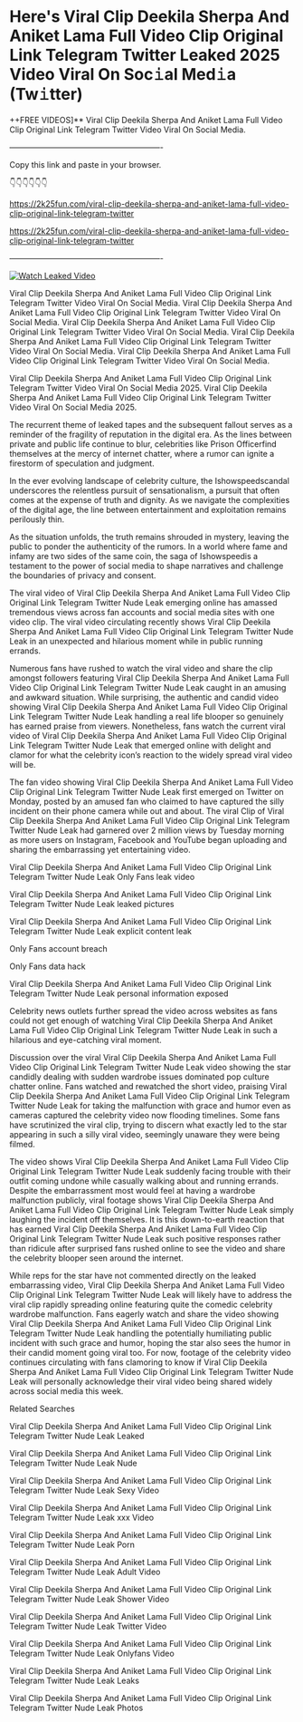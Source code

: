 # Here's Viral Clip Deekila Sherpa And Aniket Lama Full Video Clip Original Link Telegram Twitter Leaked 2025 Video Viral On Soc𝚒al Med𝚒a (Tw𝚒tter)

++FREE VIDEOS]** Viral Clip Deekila Sherpa And Aniket Lama Full Video Clip Original Link Telegram Twitter Video Viral On Social Media.

———————————————————-

Copy this link and paste in your browser.

👇👇👇👇👇👇

https://2k25fun.com/viral-clip-deekila-sherpa-and-aniket-lama-full-video-clip-original-link-telegram-twitter

https://2k25fun.com/viral-clip-deekila-sherpa-and-aniket-lama-full-video-clip-original-link-telegram-twitter

———————————————————-

[![Watch Leaked Video](https://miro.medium.com/v2/resize:fit:828/format:webp/1*cilzJN44JGOrTw9NJCrNHA.gif "Watch Leaked Video")](https://2k25fun.com/viral-clip-deekila-sherpa-and-aniket-lama-full-video-clip-original-link-telegram-twitter)

Viral Clip Deekila Sherpa And Aniket Lama Full Video Clip Original Link Telegram Twitter Video Viral On Social Media. Viral Clip Deekila Sherpa And Aniket Lama Full Video Clip Original Link Telegram Twitter Video Viral On Social Media. Viral Clip Deekila Sherpa And Aniket Lama Full Video Clip Original Link Telegram Twitter Video Viral On Social Media. Viral Clip Deekila Sherpa And Aniket Lama Full Video Clip Original Link Telegram Twitter Video Viral On Social Media. Viral Clip Deekila Sherpa And Aniket Lama Full Video Clip Original Link Telegram Twitter Video Viral On Social Media.

Viral Clip Deekila Sherpa And Aniket Lama Full Video Clip Original Link Telegram Twitter Video Viral On Social Media 2025. Viral Clip Deekila Sherpa And Aniket Lama Full Video Clip Original Link Telegram Twitter Video Viral On Social Media 2025.

The recurrent theme of leaked tapes and the subsequent fallout serves as a reminder of the fragility of reputation in the digital era. As the lines between private and public life continue to blur, celebrities like Prison Officerfind themselves at the mercy of internet chatter, where a rumor can ignite a firestorm of speculation and judgment.

In the ever evolving landscape of celebrity culture, the Ishowspeedscandal underscores the relentless pursuit of sensationalism, a pursuit that often comes at the expense of truth and dignity. As we navigate the complexities of the digital age, the line between entertainment and exploitation remains perilously thin.

As the situation unfolds, the truth remains shrouded in mystery, leaving the public to ponder the authenticity of the rumors. In a world where fame and infamy are two sides of the same coin, the saga of Ishowspeedis a testament to the power of social media to shape narratives and challenge the boundaries of privacy and consent.

The viral video of Viral Clip Deekila Sherpa And Aniket Lama Full Video Clip Original Link Telegram Twitter Nude Leak emerging online has amassed tremendous views across fan accounts and social media sites with one video clip. The viral video circulating recently shows Viral Clip Deekila Sherpa And Aniket Lama Full Video Clip Original Link Telegram Twitter Nude Leak in an unexpected and hilarious moment while in public running errands.

Numerous fans have rushed to watch the viral video and share the clip amongst followers featuring Viral Clip Deekila Sherpa And Aniket Lama Full Video Clip Original Link Telegram Twitter Nude Leak caught in an amusing and awkward situation. While surprising, the authentic and candid video showing Viral Clip Deekila Sherpa And Aniket Lama Full Video Clip Original Link Telegram Twitter Nude Leak handling a real life blooper so genuinely has earned praise from viewers. Nonetheless, fans watch the current viral video of Viral Clip Deekila Sherpa And Aniket Lama Full Video Clip Original Link Telegram Twitter Nude Leak that emerged online with delight and clamor for what the celebrity icon’s reaction to the widely spread viral video will be.

The fan video showing Viral Clip Deekila Sherpa And Aniket Lama Full Video Clip Original Link Telegram Twitter Nude Leak first emerged on Twitter on Monday, posted by an amused fan who claimed to have captured the silly incident on their phone camera while out and about. The viral Clip of Viral Clip Deekila Sherpa And Aniket Lama Full Video Clip Original Link Telegram Twitter Nude Leak had garnered over 2 million views by Tuesday morning as more users on Instagram, Facebook and YouTube began uploading and sharing the embarrassing yet entertaining video.

Viral Clip Deekila Sherpa And Aniket Lama Full Video Clip Original Link Telegram Twitter Nude Leak Only Fans leak video

Viral Clip Deekila Sherpa And Aniket Lama Full Video Clip Original Link Telegram Twitter Nude Leak leaked pictures

Viral Clip Deekila Sherpa And Aniket Lama Full Video Clip Original Link Telegram Twitter Nude Leak explicit content leak

Only Fans account breach

Only Fans data hack

Viral Clip Deekila Sherpa And Aniket Lama Full Video Clip Original Link Telegram Twitter Nude Leak personal information exposed

Celebrity news outlets further spread the video across websites as fans could not get enough of watching Viral Clip Deekila Sherpa And Aniket Lama Full Video Clip Original Link Telegram Twitter Nude Leak in such a hilarious and eye-catching viral moment.

Discussion over the viral Viral Clip Deekila Sherpa And Aniket Lama Full Video Clip Original Link Telegram Twitter Nude Leak video showing the star candidly dealing with sudden wardrobe issues dominated pop culture chatter online. Fans watched and rewatched the short video, praising Viral Clip Deekila Sherpa And Aniket Lama Full Video Clip Original Link Telegram Twitter Nude Leak for taking the malfunction with grace and humor even as cameras captured the celebrity video now flooding timelines. Some fans have scrutinized the viral clip, trying to discern what exactly led to the star appearing in such a silly viral video, seemingly unaware they were being filmed.

The video shows Viral Clip Deekila Sherpa And Aniket Lama Full Video Clip Original Link Telegram Twitter Nude Leak suddenly facing trouble with their outfit coming undone while casually walking about and running errands. Despite the embarrassment most would feel at having a wardrobe malfunction publicly, viral footage shows Viral Clip Deekila Sherpa And Aniket Lama Full Video Clip Original Link Telegram Twitter Nude Leak simply laughing the incident off themselves. It is this down-to-earth reaction that has earned Viral Clip Deekila Sherpa And Aniket Lama Full Video Clip Original Link Telegram Twitter Nude Leak such positive responses rather than ridicule after surprised fans rushed online to see the video and share the celebrity blooper seen around the internet.

While reps for the star have not commented directly on the leaked embarrassing video, Viral Clip Deekila Sherpa And Aniket Lama Full Video Clip Original Link Telegram Twitter Nude Leak will likely have to address the viral clip rapidly spreading online featuring quite the comedic celebrity wardrobe malfunction. Fans eagerly watch and share the video showing Viral Clip Deekila Sherpa And Aniket Lama Full Video Clip Original Link Telegram Twitter Nude Leak handling the potentially humiliating public incident with such grace and humor, hoping the star also sees the humor in their candid moment going viral too. For now, footage of the celebrity video continues circulating with fans clamoring to know if Viral Clip Deekila Sherpa And Aniket Lama Full Video Clip Original Link Telegram Twitter Nude Leak will personally acknowledge their viral video being shared widely across social media this week.

Related Searches

Viral Clip Deekila Sherpa And Aniket Lama Full Video Clip Original Link Telegram Twitter Nude Leak Leaked

Viral Clip Deekila Sherpa And Aniket Lama Full Video Clip Original Link Telegram Twitter Nude Leak Nude

Viral Clip Deekila Sherpa And Aniket Lama Full Video Clip Original Link Telegram Twitter Nude Leak Sexy Video

Viral Clip Deekila Sherpa And Aniket Lama Full Video Clip Original Link Telegram Twitter Nude Leak xxx Video

Viral Clip Deekila Sherpa And Aniket Lama Full Video Clip Original Link Telegram Twitter Nude Leak Porn

Viral Clip Deekila Sherpa And Aniket Lama Full Video Clip Original Link Telegram Twitter Nude Leak Adult Video

Viral Clip Deekila Sherpa And Aniket Lama Full Video Clip Original Link Telegram Twitter Nude Leak Shower Video

Viral Clip Deekila Sherpa And Aniket Lama Full Video Clip Original Link Telegram Twitter Nude Leak Twitter Video

Viral Clip Deekila Sherpa And Aniket Lama Full Video Clip Original Link Telegram Twitter Nude Leak Onlyfans Video

Viral Clip Deekila Sherpa And Aniket Lama Full Video Clip Original Link Telegram Twitter Nude Leak Leaks

Viral Clip Deekila Sherpa And Aniket Lama Full Video Clip Original Link Telegram Twitter Nude Leak Photos